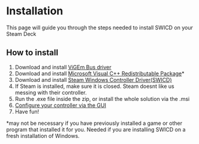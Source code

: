 # Installation
This page will guide you through the steps needed to install SWICD on your Steam Deck

## How to install
1. Download and install [ViGEm Bus driver](https://github.com/ViGEm/ViGEmBus/releases)
2. Download and install [Microsoft Visual C++ Redistributable Package](https://aka.ms/vs/17/release/vc_redist.x64.exe)*
3. Download and install [Steam Windows Controller Driver(SWICD)](/releases)
4. If Steam is installed, make sure it is closed. Steam doesnt like us messing with their controller.
5. Run the .exe file inside the zip, or install the whole solution via the .msi
6. [Configure your controller via the GUI](https://github.com/mKenfenheuer/steam-deck-windows-usermode-driver/blob/main/docs/Profiles.md)
7. Have fun!

*may not be necessary if you have previously installed a game or other program that installed it for you.  Needed if you are installing SWICD on a fresh installation of Windows.
